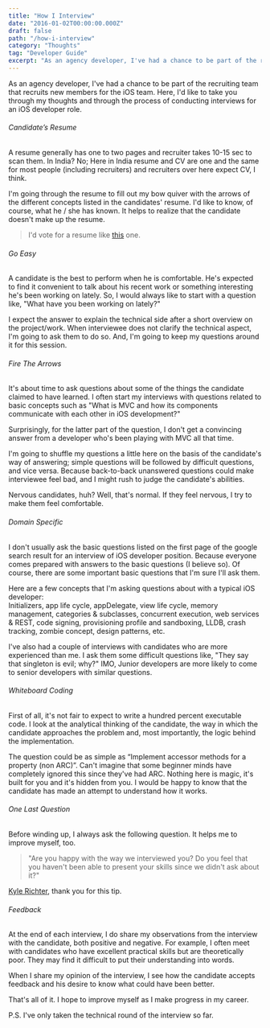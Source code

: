 ```yaml
---
title: "How I Interview"
date: "2016-01-02T00:00:00.000Z"
draft: false
path: "/how-i-interview"
category: "Thoughts"
tag: "Developer Guide"
excerpt: "As an agency developer, I've had a chance to be part of the recruiting team that recruits new members for the iOS team. Here, I'd like to take you through my thoughts and through the process of conducting interviews for an iOS developer role."
---
```


As an agency developer, I've had a chance to be part of the recruiting team that recruits new members for the iOS team. Here, I'd like to take you through my thoughts and through the process of conducting interviews for an iOS developer role.

###### Candidate’s Resume

A resume generally has one to two pages and recruiter takes 10-15 sec to scan them. In India? No; Here in India resume and CV are one and the same for most people (including recruiters) and recruiters over here expect CV, I think.

I'm going through the resume to fill out my bow quiver with the arrows of the different concepts listed in the candidates' resume. I'd like to know, of course, what he / she has known. It helps to realize that the candidate doesn't make up the resume.

> I'd vote for a resume like [this](https://www.careercup.com/resume) one.

###### Go Easy

A candidate is the best to perform when he is comfortable. He's expected to find it convenient to talk about his recent work or something interesting he's been working on lately. So, I would always like to start with a question like, "What have you been working on lately?"

I expect the answer to explain the technical side after a short overview on the project/work. When interviewee does not clarify the technical aspect, I'm going to ask them to do so. And, I'm going to keep my questions around it for this session.

###### Fire The Arrows

It's about time to ask questions about some of the things the candidate claimed to have learned. I often start my interviews with questions related to basic concepts such as "What is MVC and how its components communicate with each other in iOS development?"

Surprisingly, for the latter part of the question, I don't get a convincing answer from a developer who's been playing with MVC all that time.

I'm going to shuffle my questions a little here on the basis of the candidate's way of answering; simple questions will be followed by difficult questions, and vice versa. Because back-to-back unanswered questions could make interviewee feel bad, and I might rush to judge the candidate's abilities.

Nervous candidates, huh? Well, that's normal. If they feel nervous, I try to make them feel comfortable.

###### Domain Specific

I don't usually ask the basic questions listed on the first page of the google search result for an interview of iOS developer position. Because everyone comes prepared with answers to the basic questions (I believe so). Of course, there are some important basic questions that I'm sure I'll ask them.

Here are a few concepts that I'm asking questions about with a typical iOS developer:  
Initializers, app life cycle, appDelegate, view life cycle, memory management, categories & subclasses, concurrent execution, web services & REST, code signing, provisioning profile and sandboxing, LLDB, crash tracking, zombie concept, design patterns, etc.

I've also had a couple of interviews with candidates who are more experienced than me. I ask them some difficult questions like, "They say that singleton is evil; why?" IMO, Junior developers are more likely to come to senior developers with similar questions.

###### Whiteboard Coding

First of all, it's not fair to expect to write a hundred percent executable code. I look at the analytical thinking of the candidate, the way in which the candidate approaches the problem and, most importantly, the logic behind the implementation.

The question could be as simple as “Implement accessor methods for a property (non ARC)”. Can't imagine that some beginner minds have completely ignored this since they've had ARC. Nothing here is magic, it's built for you and it's hidden from you. I would be happy to know that the candidate has made an attempt to understand how it works.

###### One Last Question

Before winding up, I always ask the following question. It helps me to improve myself, too.

> "Are you happy with the way we interviewed you? Do you feel that you haven't been able to present your skills since we didn't ask about it?"

[Kyle Richter](https://twitter.com/kylerichter), thank you for this tip.

###### Feedback

At the end of each interview, I do share my observations from the interview with the candidate, both positive and negative.
For example, I often meet with candidates who have excellent practical skills but are theoretically poor. They may find it difficult to put their understanding into words.

When I share my opinion of the interview, I see how the candidate accepts feedback and his desire to know what could have been better.

That's all of it. I hope to improve myself as I make progress in my career.

P.S. I've only taken the technical round of the interview so far.
